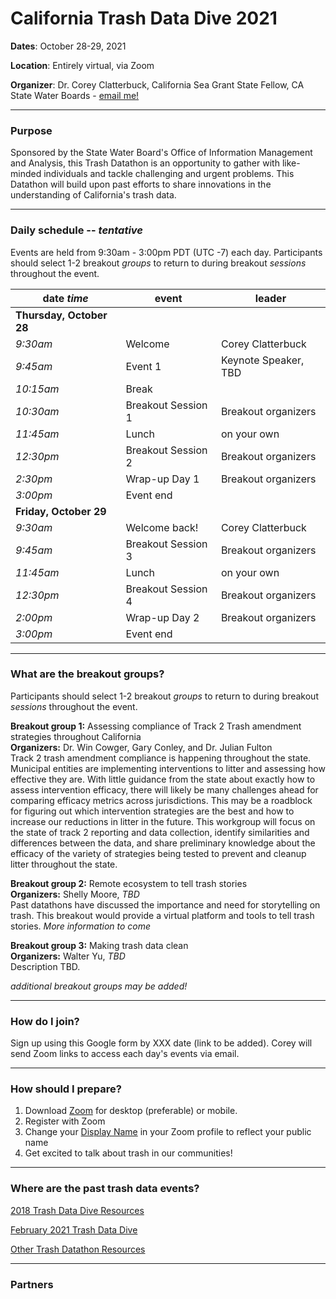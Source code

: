 # California Trash Data Dive 2021
**Dates**: October 28-29, 2021

**Location**: Entirely virtual, via Zoom

**Organizer**: Dr. Corey Clatterbuck, California Sea Grant State Fellow, CA State Water Boards - [email me!](mailto:Corey.Clatterbuck@waterboards.ca.gov)

***

### Purpose
Sponsored by the State Water Board's Office of Information Management and Analysis, this Trash Datathon is an opportunity to gather with like-minded individuals and tackle challenging and urgent problems. This Datathon will build upon past efforts to share innovations in the understanding of California's trash data.

***

### Daily schedule -- *tentative*

Events are held from 9:30am - 3:00pm PDT (UTC -7) each day. Participants should select 1-2 breakout *groups* to return to during breakout *sessions* throughout the event. 

date *time* | event | leader
------------|-------|-------
**Thursday, October 28**|
*9:30am* | Welcome | Corey Clatterbuck
*9:45am* | Event 1 | Keynote Speaker, TBD
*10:15am* | Break |
*10:30am* | Breakout Session 1 | Breakout organizers
*11:45am* | Lunch | on your own
*12:30pm* | Breakout Session 2 | Breakout organizers
*2:30pm* | Wrap-up Day 1 | Breakout organizers
*3:00pm* | Event end |
**Friday, October 29**|
*9:30am* | Welcome back! | Corey Clatterbuck
*9:45am* | Breakout Session 3 | Breakout organizers
*11:45am* | Lunch | on your own
*12:30pm* | Breakout Session 4 | Breakout organizers
*2:00pm* | Wrap-up Day 2 | Breakout organizers
*3:00pm* | Event end |
***

### What are the breakout groups?

Participants should select 1-2 breakout *groups* to return to during breakout *sessions* throughout the event.

**Breakout group 1:** Assessing compliance of Track 2 Trash amendment strategies throughout California  
**Organizers:** Dr. Win Cowger, Gary Conley, and Dr. Julian Fulton  
Track 2 trash amendment compliance is happening throughout the state. Municipal entities are implementing interventions to litter and assessing how effective they are. With little guidance from the state about exactly how to assess intervention efficacy, there will likely be many challenges ahead for comparing efficacy metrics across jurisdictions. This may be a roadblock for figuring out which intervention strategies are the best and how to increase our reductions in litter in the future. This workgroup will focus on the state of track 2 reporting and data collection, identify similarities and differences between the data, and share preliminary knowledge about the efficacy of the variety of strategies being tested to prevent and cleanup litter throughout the state. 


**Breakout group 2:** Remote ecosystem to tell trash stories  
**Organizers:** Shelly Moore, *TBD*  
Past datathons have discussed the importance and need for storytelling on trash. This breakout would provide a virtual platform and tools to tell trash stories. *More information to come*


**Breakout group 3:** Making trash data clean  
**Organizers:** Walter Yu, *TBD*  
Description TBD. 


*additional breakout groups may be added!* 
***

### How do I join?
Sign up using this Google form by XXX date (link to be added). Corey will send Zoom links to access each day's events via email.

***

### How should I prepare?
1. Download [Zoom](https://zoom.us/) for desktop (preferable) or mobile. 
2. Register with Zoom
3. Change your [Display Name](https://support.zoom.us/hc/en-us/articles/201363203-Customizing-your-profile) in your Zoom profile to reflect your public name
4. Get excited to talk about trash in our communities!

***

### Where are the past trash data events?
[2018 Trash Data Dive Resources](https://github.com/SCCWRP/2018TrashDataDive)

[February 2021 Trash Data Dive](https://sites.google.com/sfei.org/trash/notes-from-the-field/trash-workshop)

[Other Trash Datathon Resources](https://cawaterboarddatacenter.github.io/Datathon-Resources/TrashProjects.html)

***

### Partners
